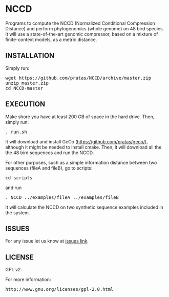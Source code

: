 # NCCD

Programs to compute the NCCD (Normalized Conditional Compression Distance) and perform phylogenomics (whole genome) on 48 bird species. It will use a state-of-the-art genomic compressor, based on a mixture of finite-context models, as a metric distance.

## INSTALLATION ##

Simply run:
<pre>
wget https://github.com/pratas/NCCD/archive/master.zip
unzip master.zip
cd NCCD-master
</pre>

## EXECUTION

Make shore you have at least 200 GB of space in the hard drive.
Then, simply run:
<pre>
. run.sh
</pre>

It will download and install GeCo (https://github.com/pratas/geco/), although it might be needed to install cmake. Then, it will download all the the 48 bird sequences and run the NCCD.

For other purposes, such as a simple information distance between two sequences (fileA and fileB), go to scripts:
<pre>
cd scripts
</pre>
and run 
<pre>
. NCCD ../examples/fileA ../examples/fileB
</pre>
It will calculate the NCCD on two synthetic sequence examples included in the system.

## ISSUES ##

For any issue let us know at [issues link](https://github.com/pratas/NCCD/issues).

## LICENSE ##

GPL v2.

For more information:
<pre>
http://www.gnu.org/licenses/gpl-2.0.html
</pre>

